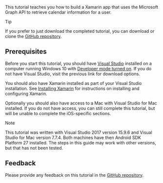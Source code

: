 <!-- markdownlint-disable MD002 MD041 -->

This tutorial teaches you how to build a Xamarin app that uses the Microsoft Graph API to retrieve calendar information for a user.

> [!TIP]
> If you prefer to just download the completed tutorial, you can download or clone the [GitHub repository](https://github.com/microsoftgraph/msgraph-training-xamarin).

## Prerequisites

Before you start this tutorial, you should have [Visual Studio](https://visualstudio.microsoft.com/vs/) installed on a computer running Windows 10 with [Developer mode turned on](https://docs.microsoft.com/windows/uwp/get-started/enable-your-device-for-development). If you do not have Visual Studio, visit the previous link for download options.

You should also have Xamarin installed as part of your Visual Studio installation. See [Installing Xamarin](/xamarin/cross-platform/get-started/installation) for instructions on installing and configuring Xamarin.

Optionally you should also have access to a Mac with Visual Studio for Mac installed. If you do not have access, you can still complete this tutorial, but will be unable to complete the iOS-specific sections.

> [!NOTE]
> This tutorial was written with Visual Studio 2017 version 15.9.6 and Visual Studio for Mac version 7.7.4. Both machines have then Android SDK Platform 27 installed. The steps in this guide may work with other versions, but that has not been tested.

## Feedback

Please provide any feedback on this tutorial in the [GitHub repository](https://github.com/microsoftgraph/msgraph-training-xamarin).